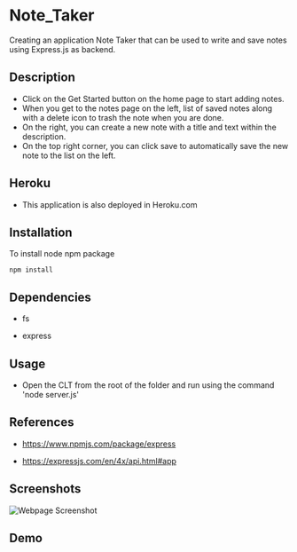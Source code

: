 # Note_Taker

Creating an application Note Taker that can be used to write and save notes using Express.js as backend.


## Description 

 * Click on the Get Started button on the home page to start adding notes. 
 * When you get to the notes page on the left, list of saved notes along with a delete icon to trash the note when
   you are done. 
 * On the right, you can create a new note with a title and text within the description. 
 * On the top right corner, you can click save to automatically save the new note to the list on the left.
 

 ## Heroku

 * This application is also deployed in Heroku.com


 ## Installation

To install node npm package

    npm install

 ## Dependencies

* fs  

* express 

## Usage

* Open the CLT from the root of the folder and run using the command 'node server.js'

## References

* https://www.npmjs.com/package/express

* https://expressjs.com/en/4x/api.html#app


## Screenshots

![Webpage Screenshot](./assets/images/commandlinescreenshot.png?raw=true)



## Demo

   

